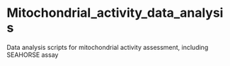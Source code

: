 # Mitochondrial_activity_data_analysis
Data analysis scripts for mitochondrial activity assessment, including SEAHORSE assay
